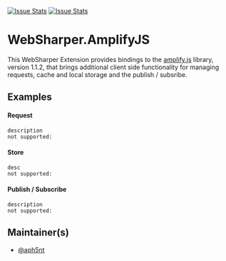 [![Issue Stats](http://issuestats.com/github/aph5nt/websharper.amplifyjs/badge/issue)](http://issuestats.com/github/aph5nt/websharper.amplifyjs)
[![Issue Stats](http://issuestats.com/github/aph5nt/websharper.amplifyjs/badge/pr)](http://issuestats.com/github/aph5nt/websharper.amplifyjs)

# WebSharper.AmplifyJS

This WebSharper Extension provides bindings to the [amplify.js](http://amplifyjs.com/) library, version 1.1.2, that brings additional client side functionality for managing requests, cache and local storage and the publish / subsribe.

## Examples

#### Request

	description
	not supported:
#### Store
	desc
	not supported:

#### Publish / Subscribe

	description
	not supported:
 
## Maintainer(s)

- [@aph5nt](https://github.com/aph5nt)
